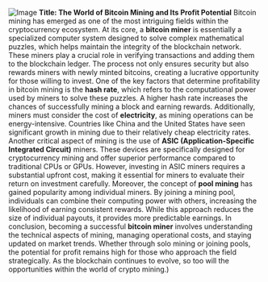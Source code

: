 
![Image](https://github.com/user-attachments/assets/d7419ec9-dc67-403f-bf28-8faea5f1f74f)
**Title: The World of Bitcoin Mining and Its Profit Potential**
Bitcoin mining has emerged as one of the most intriguing fields within the cryptocurrency ecosystem. At its core, a **bitcoin miner** is essentially a specialized computer system designed to solve complex mathematical puzzles, which helps maintain the integrity of the blockchain network. These miners play a crucial role in verifying transactions and adding them to the blockchain ledger. The process not only ensures security but also rewards miners with newly minted bitcoins, creating a lucrative opportunity for those willing to invest.
One of the key factors that determine profitability in bitcoin mining is the **hash rate**, which refers to the computational power used by miners to solve these puzzles. A higher hash rate increases the chances of successfully mining a block and earning rewards. Additionally, miners must consider the cost of **electricity**, as mining operations can be energy-intensive. Countries like China and the United States have seen significant growth in mining due to their relatively cheap electricity rates.
Another critical aspect of mining is the use of **ASIC (Application-Specific Integrated Circuit)** miners. These devices are specifically designed for cryptocurrency mining and offer superior performance compared to traditional CPUs or GPUs. However, investing in ASIC miners requires a substantial upfront cost, making it essential for miners to evaluate their return on investment carefully.
Moreover, the concept of **pool mining** has gained popularity among individual miners. By joining a mining pool, individuals can combine their computing power with others, increasing the likelihood of earning consistent rewards. While this approach reduces the size of individual payouts, it provides more predictable earnings.
In conclusion, becoming a successful **bitcoin miner** involves understanding the technical aspects of mining, managing operational costs, and staying updated on market trends. Whether through solo mining or joining pools, the potential for profit remains high for those who approach the field strategically. As the blockchain continues to evolve, so too will the opportunities within the world of crypto mining.)
